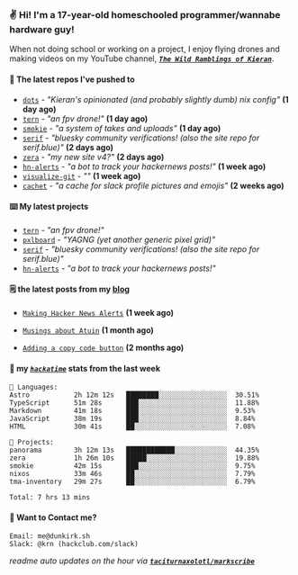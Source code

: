 ### ✌️ Hi! I'm a 17-year-old homeschooled programmer/wannabe hardware guy!

When not doing school or working on a project, I enjoy flying drones and making videos on my YouTube channel, [**_`The Wild Ramblings of Kieran`_**](https://youtube.com/@kieran.rambles).

#### 👷 The latest repos I've pushed to

- [`dots`](https://github.com/taciturnaxolotl/dots) - _"Kieran's opinionated (and probably slightly dumb) nix config"_ **(1 day ago)**
- [`tern`](https://github.com/taciturnaxolotl/tern) - _"an fpv drone!"_ **(1 day ago)**
- [`smokie`](https://github.com/taciturnaxolotl/smokie) - _"a system of takes and uploads"_ **(1 day ago)**
- [`serif`](https://github.com/taciturnaxolotl/serif) - _"bluesky community verifications! (also the site repo for serif.blue)"_ **(2 days ago)**
- [`zera`](https://github.com/taciturnaxolotl/zera) - _"my new site v4?"_ **(2 days ago)**
- [`hn-alerts`](https://github.com/taciturnaxolotl/hn-alerts) - _"a bot to track your hackernews posts!"_ **(1 week ago)**
- [`visualize-git`](https://github.com/maxwofford/visualize-git) - _""_ **(1 week ago)**
- [`cachet`](https://github.com/taciturnaxolotl/cachet) - _"a cache for slack profile pictures and emojis"_ **(2 weeks ago)**

#### ⌨️ My latest projects

- [`tern`](https://github.com/taciturnaxolotl/tern) - _"an fpv drone!"_
- [`pxlboard`](https://github.com/taciturnaxolotl/pxlboard) - _"YAGNG (yet another generic pixel grid)"_
- [`serif`](https://github.com/taciturnaxolotl/serif) - _"bluesky community verifications! (also the site repo for serif.blue)"_
- [`hn-alerts`](https://github.com/taciturnaxolotl/hn-alerts) - _"a bot to track your hackernews posts!"_

#### 🗒️ the latest posts from my [blog](https://dunkirk.sh)

- [`Making Hacker News Alerts`](https://dunkirk.sh/blog/hn-alerts/) **(1 week ago)**

- [`Musings about Atuin`](https://dunkirk.sh/blog/atuin/) **(1 month ago)**

- [`Adding a copy code button`](https://dunkirk.sh/blog/adding-a-copy-button/) **(2 months ago)**



#### 📡 my [_`hackatime`_](https://waka.hackclub.com) stats from the last week

```text
💾 Languages:
Astro           2h 12m 12s   ████████░░░░░░░░░░░░░░░░░  30.51%
TypeScript      51m 28s      ███░░░░░░░░░░░░░░░░░░░░░░  11.88%
Markdown        41m 18s      ███░░░░░░░░░░░░░░░░░░░░░░  9.53%
JavaScript      38m 19s      ███░░░░░░░░░░░░░░░░░░░░░░  8.84%
HTML            30m 41s      ██░░░░░░░░░░░░░░░░░░░░░░░  7.08%

💼 Projects:
panorama        3h 12m 13s   ████████████░░░░░░░░░░░░░  44.35%
zera            1h 26m 10s   █████░░░░░░░░░░░░░░░░░░░░  19.88%
smokie          42m 15s      ███░░░░░░░░░░░░░░░░░░░░░░  9.75%
nixos           33m 46s      ██░░░░░░░░░░░░░░░░░░░░░░░  7.79%
tma-inventory   29m 27s      ██░░░░░░░░░░░░░░░░░░░░░░░  6.79%

Total: 7 hrs 13 mins
```

#### 📮 Want to Contact me?

```text
Email: me@dunkirk.sh
Slack: @krn (hackclub.com/slack)
```

_readme auto updates on the hour via [**`taciturnaxolotl/markscribe`**](https://github.com/taciturnaxolotl/markscribe)_

